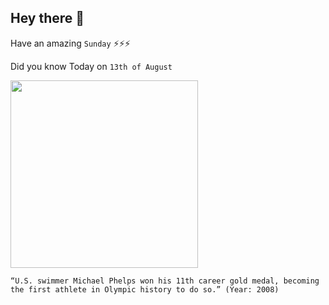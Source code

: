 ## Hey there 👋
Have an amazing `Sunday` ⚡⚡⚡

Did you know Today on `13th of August`
 
 [<img src="https://i2.wp.com/myswimpro.com/blog/wp-content/uploads/2020/09/phelps-medals.jpg?resize=1024%2C576&ssl=1" width="300" />](https://myswimpro.com/blog/2020/09/11/how-michael-phelps-became-the-greatest-swimmer-of-all-time/) 
 ```
“U.S. swimmer Michael Phelps won his 11th career gold medal, becoming the first athlete in Olympic history to do so.” (Year: 2008)
```
